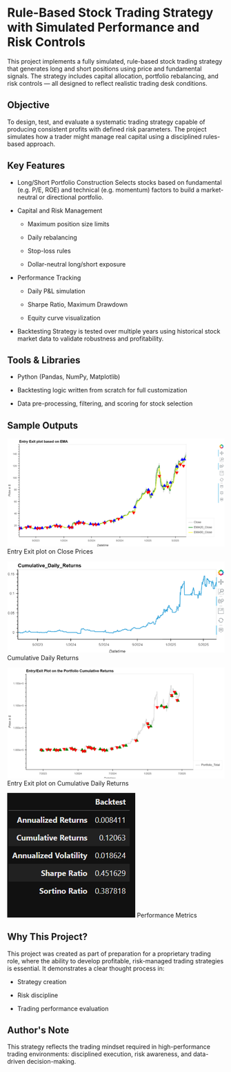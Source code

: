 # Rule-Based Stock Trading Strategy with Simulated Performance and Risk Controls
This project implements a fully simulated, rule-based stock trading strategy that generates long and short positions using price and fundamental signals. The strategy includes capital allocation, portfolio rebalancing, and risk controls — all designed to reflect realistic trading desk conditions.

## Objective
To design, test, and evaluate a systematic trading strategy capable of producing consistent profits with defined risk parameters. The project simulates how a trader might manage real capital using a disciplined rules-based approach.



## Key Features
* Long/Short Portfolio Construction
Selects stocks based on fundamental (e.g. P/E, ROE) and technical (e.g. momentum) factors to build a market-neutral or directional portfolio.

* Capital and Risk Management

    * Maximum position size limits

    * Daily rebalancing

    * Stop-loss rules

    * Dollar-neutral long/short exposure

* Performance Tracking

    * Daily P&L simulation

    * Sharpe Ratio, Maximum Drawdown

    * Equity curve visualization

* Backtesting
Strategy is tested over multiple years using historical stock market data to validate robustness and profitability.


## Tools & Libraries
* Python (Pandas, NumPy, Matplotlib)

* Backtesting logic written from scratch for full customization

* Data pre-processing, filtering, and scoring for stock selection

##  Sample Outputs
![Entry Exit plot on Close Prices](Images/Entry%20Exit%20plot%20on%20Close%20Prices.png)Entry Exit plot on Close Prices


![Cumulative Daily Returns](Images/Cumulative%20Daily%20Returns.png)Cumulative Daily Returns

![Entry Exit plot on Cumulative Daily Returns](Images/Entry%20Exit%20plot%20on%20Cumulative%20Daily%20Returns.png)Entry Exit plot on Cumulative Daily Returns

![performance](Images/performance.png)
Performance Metrics

## Why This Project?
This project was created as part of preparation for a proprietary trading role, where the ability to develop profitable, risk-managed trading strategies is essential. It demonstrates a clear thought process in:

* Strategy creation

* Risk discipline

* Trading performance evaluation

## Author's Note
This strategy reflects the trading mindset required in high-performance trading environments: disciplined execution, risk awareness, and data-driven decision-making.